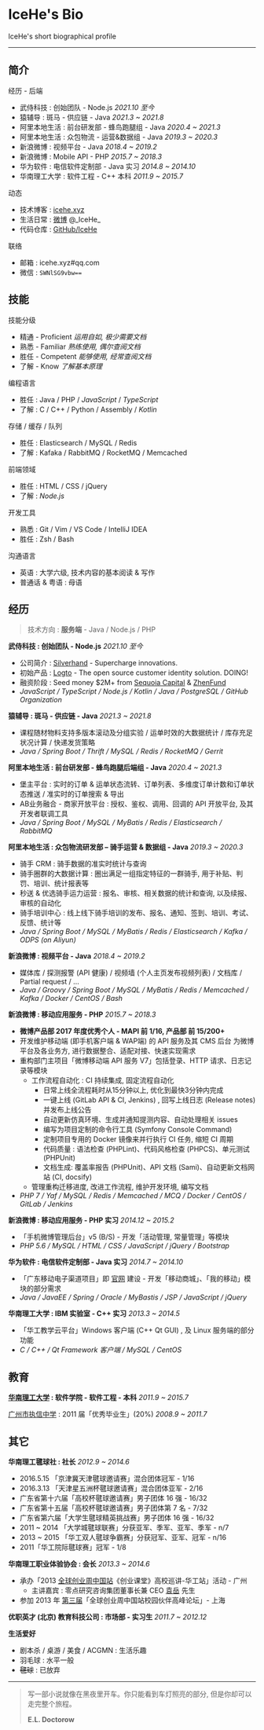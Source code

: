 # IceHe's Bio

IceHe's short biographical profile

<!-- CV - Curriculum Vitae -->

---

## 简介

经历 - 后端

-   武侍科技 : 创始团队 - Node.js
    _2021.10 至今_
-   猿辅导 : 斑马 - 供应链 - Java
    _2021.3 ~ 2021.8_
-   阿里本地生活 : 前台研发部 - 蜂鸟跑腿组 - Java
    _2020.4 ~ 2021.3_
-   阿里本地生活 : 众包物流 - 运营&数据组 - Java
    _2019.3 ~ 2020.3_
-   新浪微博 : 视频平台 - Java
    _2018.4 ~ 2019.2_
-   新浪微博 : Mobile API - PHP
    _2015.7 ~ 2018.3_
-   华为软件 : 电信软件定制部 - Java 实习
    _2014.8 ~ 2014.10_
-   华南理工大学 : 软件工程 - C++ 本科
    _2011.9 ~ 2015.7_

动态

- 技术博客 : [icehe.xyz](https://icehe.xyz)
- 生活日常 : [微博](https://weibo.com/icedes) @\_IceHe\_
- 代码仓库 : [GitHub/IceHe](https://github.com/IceHe)

联络

- 邮箱 : icehe.xyz#qq.com
    <!-- _- replace # with @_ -->
- 微信 : `SWNlSG9vbw==`
    <!-- _- Base64 Encoded_ -->

<!--

<details>
<summary>微信二维码 ( 点击展示 )</summary>

![](https://img.icehe.xyz/about_original/qrcode_01.jpg)

</details>

-->

## 技能

技能分级

-   精通 - Proficient
    _运用自如, 极少需要文档_
-   熟悉 - Familiar
    _熟练使用, 偶尔查阅文档_
-   胜任 - Competent
    _能够使用, 经常查阅文档_
-   了解 - Know
    _了解基本原理_

编程语言

- 胜任 : Java / PHP / _JavaScript_<!-- learning --> / _TypeScript_<!-- learning -->
- 了解 : C / C++ / Python / Assembly / _Kotlin_<!-- learning -->

存储 / 缓存 / 队列

- 胜任 : Elasticsearch / MySQL / Redis
- 了解 : Kafaka / RabbitMQ / RocketMQ / Memcached

前端领域

- 胜任 : HTML / CSS / jQuery
- 了解 : _Node.js_<!-- learning -->

开发工具

- 熟悉 : Git / Vim / VS Code / IntelliJ IDEA
- 胜任 : Zsh / Bash

沟通语言

- 英语 : 大学六级, 技术内容的基本阅读 & 写作
- 普通话 & 粤语 : 母语

## 经历

> 技术方向 : **服务端** - Java / Node.js / PHP

**武侍科技 : 创始团队 - Node.js**
_2021.10 至今_

- 公司简介 : [Silverhand](https://github.com/silverhand-io) - Supercharge innovations.
- 初始产品 : [Logto](https://github.com/logto-io) - The open source customer identity solution. DOING!
- 融资阶段 : Seed money $2M+ from [Sequoia Capital](https://www.sequoiacap.com/china/) & [ZhenFund](http://www.zhenfund.com/)
- _JavaScript / TypeScript / Node.js / Kotlin / Java / <!--Android /--> PostgreSQL / GitHub Organization_

<!-- - 融资阶段: Seed money $4.5M+ from [Sequoia Capital](https://www.sequoiacap.com/china/), [ZhenFund](http://www.zhenfund.com/) & [Eminence Ventures](http://www.emventures.cn/)… -->

**猿辅导 : 斑马 - 供应链 - Java**
_2021.3 ~ 2021.8_

- 课程随材物料支持多版本滚动及分组实验 / 运单时效的大数据统计 / 库存充足状况计算 / 快递发货策略
- _Java / Spring Boot / Thrift / MySQL / Redis / RocketMQ / Gerrit_

**阿里本地生活 : 前台研发部 - 蜂鸟跑腿后端组 - Java**
_2020.4 ~ 2021.3_

- 堡主平台 : 实时的订单 & 运单状态流转、订单列表、多维度订单计数和订单状态推送 / 准实时的订单搜索 & 导出
- AB业务融合 - 商家开放平台 : 授权、鉴权、调用、回调的 API 开放平台, 及其开发者联调工具
- _Java / Spring Boot / MySQL / MyBatis / Redis / Elasticsearch / RabbitMQ_

**阿里本地生活 : 众包物流研发部 – 骑手运营 & 数据组 - Java**
_2019.3 ~ 2020.3_

- 骑手 CRM : 骑手数据的准实时统计与查询
- 骑手圈群的大数据计算 : 圈出满足一组指定特征的一群骑手, 用于补贴、判罚、培训、统计报表等
- 秒送 & 优选骑手运力运营 : 报名、审核、相关数据的统计和查询, 以及续报、审核的自动化
- 骑手培训中心 : 线上线下骑手培训的发布、报名、通知、签到、培训、考试、反馈、统计等
- _Java / Spring Boot / MySQL / MyBatis / Redis / Elasticsearch / Kafka / ODPS (on Aliyun)_

**新浪微博 : 视频平台 - Java**
_2018.4 ~ 2019.2_

- 媒体库 / 探测报警 (API 健康) / 视频墙 (个人主页发布视频列表) / 文档库 / Partial request / …
- _Java / Groovy / Spring Boot / MySQL / MyBatis / Redis / Memcached / Kafka / Docker / CentOS / Bash_

**新浪微博 : 移动应用服务 - PHP**
_2015.7 ~ 2018.3_

- **微博产品部 2017 年度优秀个人 - MAPI 前 1/16, 产品部 前 15/200+**
- 开发维护移动端 (即手机客户端 & WAP端) 的 API 服务及其 CMS 后台
    为微博平台及各业务方, 进行数据整合、适配对接、快速实现需求
- 重构部门主项目「微博移动端 API 服务 V7」包括登录、HTTP 请求、日志记录等模块
    - 工作流程自动化 : CI 持续集成, 固定流程自动化
        - 日常上线全流程耗时从15分钟以上, 优化到最快3分钟内完成
        - 一键上线 (GitLab API & CI, Jenkins) , 回写上线日志 (Release notes) 并发布上线公告
        - 自动更新仿真环境、生成并通知提测内容、自动处理相关 issues
        - 编写为项目定制的命令行工具 (Symfony Console Command)
        - 定制项目专用的 Docker 镜像来并行执行 CI 任务, 缩短 CI 周期
        - 代码质量 : 语法检查 (PHPLint)、代码风格检查 (PHPCS)、单元测试 (PHPUnit)
        - 文档生成: 覆盖率报告 (PHPUnit)、API 文档 (Sami)、自动更新文档网站 (CI, docsify)
    - 管理重构迁移进度, 改进工作流程, 维护开发环境, 编写文档
- _PHP 7 / Yaf / MySQL / Redis / Memcached / MCQ / Docker / CentOS / GitLab / Jenkins_

<!-- - 2016.4 ~ 2016.8 开发与维护「微博头条」的服务端 API 及其 CMS 后台 -->

**新浪微博 : 移动应用服务 - PHP 实习**
_2014.12 ~ 2015.2_

- 「手机微博管理后台」v5 (B/S) - 开发「活动管理, 常量管理」等模块
- _PHP 5.6 / MySQL / HTML / CSS / JavaScript / jQuery / Bootstrap_

**华为软件 : 电信软件定制部 - Java 实习**
_2014.7 ~ 2014.10_

- 「广东移动电子渠道项目」即 [官网](http://www.10086.cn/gd/index_200_200.html) 建设 - 开发「移动商城」、「我的移动」模块的部分需求
- _Java / JavaEE / Spring / Oracle / MyBastis / JSP / JavaScript / jQuery_

**华南理工大学 : IBM 实验室 - C++ 实习**
_2013.3 ~ 2014.5_

- 「华工教学云平台」Windows 客户端 (C++ Qt GUI) , 及 Linux 服务端的部分功能
- _C / C++ / Qt Framework 客户端 / MySQL / CentOS_

## 教育

**[华南理工大学](https://zh.wikipedia.org/wiki/%E5%8D%8E%E5%8D%97%E7%90%86%E5%B7%A5%E5%A4%A7%E5%AD%A6) : 软件学院 - 软件工程 - 本科**
_2011.9 ~ 2015.7_

[广州市执信中学](https://zh.wikipedia.org/wiki/%E5%B9%BF%E5%B7%9E%E5%B8%82%E6%89%A7%E4%BF%A1%E4%B8%AD%E5%AD%A6) : 2011 届「优秀毕业生」(20%)
_2008.9 ~ 2011.7_

## 其它

**华南理工毽球社 : 社长**
_2012.9 ~ 2014.6_

- 2016.5.15 「京津冀天津毽球邀请赛」混合团体冠军 - 1/16
- 2016.3.13 「天津星五洲杯毽球邀请赛」混合团体亚军 - 2/16
- 广东省第十六届「高校杯毽球邀请赛」男子团体 16 强 - 16/32
- 广东省第十五届「高校杯毽球邀请赛」男子团体第 7 名 - 7/32
- 广东省第六届「大学生毽球精英挑战赛」男子团体 16 强 - 16/32
- 2011 ~ 2014 「大学城毽球联赛」分获亚军、季军、亚军、季军 - n/7
- 2013 ~ 2015 「华工双人毽球争霸赛」分获冠军、亚军、冠军 - n/16
- 2011「华工院际毽球赛」冠军 - 1/8

**华南理工职业体验协会 : 会长**
_2013.3 ~ 2014.6_

- 承办「2013 [全球创业周中国站](http://gcc.eweekchina.org/page/200)《创业课堂》高校巡讲-华工站」活动 - 广州
    - 主讲嘉宾 : 零点研究咨询集团董事长兼 CEO [袁岳](http://baike.baidu.com/view/801470.htm) 先生
- 参加 2013 年 [第三届](http://page.renren.com/600002531/note/911026751)「全球创业周中国站校园伙伴高峰论坛」- 上海

<!-- - 参加 2013 年 第三届「梦想 Safari 素质教育论坛」 (珠海) -->
<!-- - 任期内, 协会在社团联合会的年度综合测评中积 96.7 分, 排名从第 36 跃升至第 5 (5/59) -->
<!-- - 举办「一站到底」华工版、「生存挑战营」 (在陌生城市挣返校费用) 2 届 -->
<!-- - 承办「职场好声音」讲座 2 场、承办「黑苹果职业访问大赛」华工场 -->
<!-- - 承办「过来人托业杯职场精英挑战赛」大学城分赛区初赛 -->
<!-- - 主讲「策划撰写、商务礼仪」2 场培训, 举办 会员服务活动 6 场、素质拓展 2 场 -->

<!-- **华工学生职业发展协会 : 综合事务部 - 干事** -->
<!-- _2011.9 ~ 2012.6_ -->

<!-- - 说服广州信诚人寿 HR 负责人为「超完美计划培训营」优胜者提供岗位: 经理人 2 个、实习生 10 个 -->
<!-- - 说服南方报业集团传媒研究院为「职协企观月」活动提供 40 个免费参观南方报业集团的名额 -->
<!-- - 举办 「就业服务月之公关危机」 比赛 (第一次办比赛, 规模虽小, 值得纪念) -->

**优职英才 (北京) 教育科技公司 : 市场部 - 实习生**
_2011.7 ~ 2012.12_

<!-- - 筹划执行校园推广活动, 运营微博营销号, 参与文案内容制作 -->
<!-- - 于广州各高校执行 15+ 场推广公司品牌的讲座、交流会、公开课 -->

**生活爱好**

- 剧本杀 / 桌游 / 美食 / ACGMN : 生活乐趣
- 羽毛球 : 水平一般
- ~~毽球~~ : 已放弃

---

> 写一部小说就像在黑夜里开车。你只能看到车灯照亮的部分, 但是你却可以走完整个旅程。
>
> **E.L. Doctorow**

<!-- ![Avatar](https://img.icehe.xyz/about/avatar_03a.jpg) -->

<!-- TODO: 学习别人简历的排版 - 参考 [Jiacheng Yang](https://assets.website-files.com/5e450cf18e9f31560e36ea38/5ff52f264ff29d79632c4852_Jiacheng_Yang_Resume_2021_1.pdf) -->

